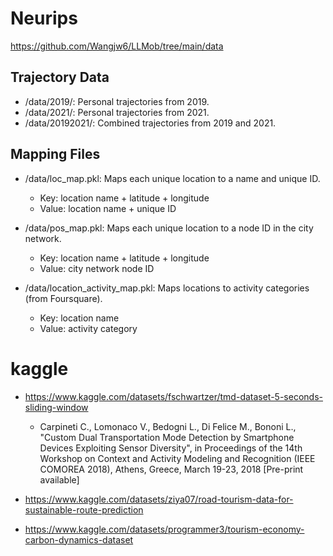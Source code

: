 
# Neurips 
https://github.com/Wangjw6/LLMob/tree/main/data

## Trajectory Data
 - /data/2019/: Personal trajectories from 2019.
 - /data/2021/: Personal trajectories from 2021.
 - /data/20192021/: Combined trajectories from 2019 and 2021.
## Mapping Files
- /data/loc_map.pkl:
Maps each unique location to a name and unique ID.
  - Key: location name + latitude + longitude
  - Value: location name + unique ID
 

- /data/pos_map.pkl:
Maps each unique location to a node ID in the city network.

  - Key: location name + latitude + longitude
  - Value: city network node ID
- /data/location_activity_map.pkl:
Maps locations to activity categories (from Foursquare).

  - Key: location name
  - Value: activity category

# kaggle
- https://www.kaggle.com/datasets/fschwartzer/tmd-dataset-5-seconds-sliding-window
  - Carpineti C., Lomonaco V., Bedogni L., Di Felice M., Bononi L., "Custom Dual Transportation Mode Detection by Smartphone Devices Exploiting Sensor Diversity", in Proceedings of the 14th Workshop on Context and Activity Modeling and Recognition (IEEE COMOREA 2018), Athens, Greece, March 19-23, 2018 [Pre-print available]
 
- https://www.kaggle.com/datasets/ziya07/road-tourism-data-for-sustainable-route-prediction

- https://www.kaggle.com/datasets/programmer3/tourism-economy-carbon-dynamics-dataset













